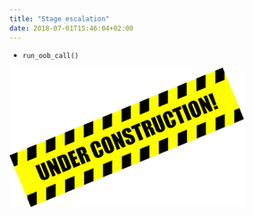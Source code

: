 ```yaml
---
title: "Stage escalation"
date: 2018-07-01T15:46:04+02:00
---
```


- `run_oob_call()`

![Alt text](/images/wip.png?height=250px&width=420px "Not there yet")
